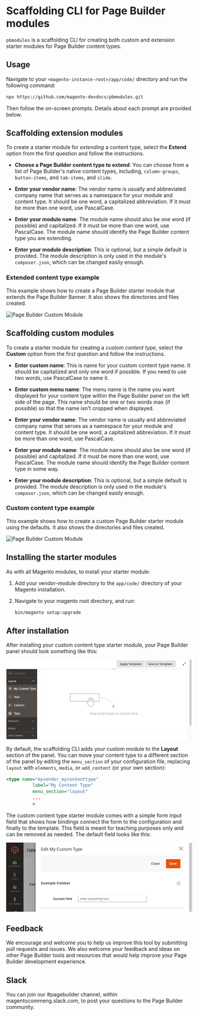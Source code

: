 # Scaffolding CLI for Page Builder modules

`pbmodules` is a scaffolding CLI for creating both custom and extension starter modules for Page Builder content types.

## Usage

Navigate to your `<magento-instance-root>/app/code/` directory and run the following command:

```bash
npx https://github.com/magento-devdocs/pbmodules.git
```

Then follow the on-screen prompts. Details about each prompt are provided below.

## Scaffolding extension modules

To create a starter module for _extending_ a content type, select the **Extend** option from the first question and follow the instructions.

- **Choose a Page Builder content type to extend**: You can choose from a list of Page Builder's native content types, including, `column-groups`, `button-items`, and `tab-items`, and `slide`.

- **Enter your vendor name**: The vendor name is usually and abbreviated company name that serves as a namespace for your module and content type. It should be one word, a capitalized abbreviation. If it must be more than one word, use PascalCase.

- **Enter your module name**: The module name should also be one word (if possible) and capitalized. If it must be more than one word, use PascalCase. The module name should identify the Page Builder content type you are extending.

- **Enter your module description**: This is optional, but a simple default is provided. The module description is only used in the module's `composer.json`, which can be changed easily enough.

### Extended content type example
This example shows how to create a Page Builder starter module that extends the Page Builder Banner. It also shows the directories and files created.

![Page Builder Custom Module](pb-extension.gif "Creating an extension module")

## Scaffolding custom modules

To create a starter module for creating a _custom content type_, select the **Custom** option from the first question and follow the instructions.

- **Enter custom name**: This is name for your custom content type name. It should be capitalized and only one word if possible. If you need to use two words, use PascalCase to name it.

- **Enter custom menu name**: The menu name is the name you want displayed for your content type within the Page Builder panel on the left side of the page. This name should be one or two words max (if possible) so that the name isn't cropped when displayed.

- **Enter your vendor name**: The vendor name is usually and abbreviated company name that serves as a namespace for your module and content type. It should be one word, a capitalized abbreviation. If it must be more than one word, use PascalCase.

- **Enter your module name**: The module name should also be one word (if possible) and capitalized. If it must be more than one word, use PascalCase. The module name should identify the Page Builder content type in some way.

- **Enter your module description**: This is optional, but a simple default is provided. The module description is only used in the module's `composer.json`, which can be changed easily enough.

### Custom content type example

This example shows how to create a custom Page Builder starter module using the defaults. It also shows the directories and files created.

![Page Builder Custom Module](pb-custom.gif "Creating a custom module")

## Installing the starter modules

As with all Magento modules, to install your starter module:

1. Add your vendor-module directory to the `app/code/` directory of your Magento installation.
2. Navigate to your magento root directory, and run:

   ```bash
   bin/magento setup:upgrade
   ```

## After installation

After installing your custom content type starter module, your Page Builder panel should look something like this:

![Custom module panel](custom-module-panel.png "Custom module in panel")

By default, the scaffolding CLI adds your custom module to the **Layout** section of the panel. You can move your content type to a different section of the panel by editing the `menu_section` of your configuration file, replacing `layout` with `elements`, `media`, or `add_content` (or your own section):

```xml
<type name="myvendor_mycontenttype"
          label="My Content Type"
          menu_section="layout"
          ...
          >
```

The custom content type starter module comes with a simple form input field that shows how bindings connect the form to the configuration and finally to the template. This field is meant for teaching purposes only and can be removed as needed. The default field looks like this:

![Custom module form](custom-module-form.png "Custom module form")

## Feedback
We encourage and welcome you to help us improve this tool by submitting pull requests and issues.  We also welcome your feedback and ideas on other Page Builder tools and resources that would help improve your Page Builder development experience.

## Slack
You can join our #pagebuilder channel, within magentocommeng.slack.com, to post your questions to the Page Builder community.
